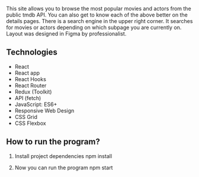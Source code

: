 This site allows you to browse the most popular movies and actors from the public tmdb API. You can also get to know each of the above better on the details pages. There is a search engine in the upper right corner. It searches for movies or actors depending on which subpage you are currently on. Layout was designed in Figma by professionalist.

## Technologies
- React
- React app
- React Hooks
- React Router
- Redux (Toolkit)
- API (fetch)
- JavaScript: ES6+
- Responsive Web Design
- CSS Grid
- CSS Flexbox

## How to run the program?
1. Install project dependencies
npm install

2. Now you can run the program
npm start

##